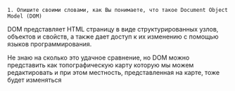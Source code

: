     1. Опишите своими словами, как Вы понимаете, что такое Document Object Model (DOM)
    
DOM представляет HTML страницу в виде структурированных узлов, объектов и свойств, а также дает доступ к их изменению с помощью языков программирования.

Не знаю на сколько это удачное сравнение, но DOM можно представить как топографическую карту которую мы можем редактировать и при этом местность, представленная на карте, тоже будет изменяться 